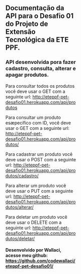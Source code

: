 <html>
<head>
  <title>ETEPPF-PET-DESAFIO 01 API</title>
  <script src="https://ajax.googleapis.com/ajax/libs/jquery/1.11.2/jquery.min.js"></script>
  <link rel="stylesheet" href="https://maxcdn.bootstrapcdn.com/bootstrap/3.3.1/css/bootstrap.min.css">
  <link rel="stylesheet" href="https://maxcdn.bootstrapcdn.com/bootstrap/3.3.1/css/bootstrap-theme.min.css">
  <script src="https://maxcdn.bootstrapcdn.com/bootstrap/3.3.1/js/bootstrap.min.js"></script>
</head>
<body>
  <div style="margin:100px;">
   
</nav>
    <div class="jumbotron"  style="padding:40px;">
      <h2>Documentação da API para o Desafio 01 do Projeto de Extensão Tecnológica da ETE PPF.</h1>
      <h3>API desenvolvida pora fazer cadastro, consulta, alterar e apagar produtos.</h3>
      <p>Para consultar todos os produtos você deve usar o GET com a seguinte url: <a href="http://eteppf-pet-desafio01.herokuapp.com/api/produtos">http://eteppf-pet-desafio01.herokuapp.com/api/produtos</a></p>
      <p>Para consultar um produto esæpecífico com ID, você deve usar o GET com a seguinte url: <a href="http://eteppf-pet-desafio01.herokuapp.com/api/produtos/">http://eteppf-pet-desafio01.herokuapp.com/api/produtos/</a></p>
      <p>Para cadastrar um produto você deve usar o POST com a seguinte url: <a href="http://eteppf-pet-desafio01.herokuapp.com/api/produtos/cadastro">http://eteppf-pet-desafio01.herokuapp.com/api/produtos/cadastro/</a></p>
      <p>Para alterar um produto você deve usar o PUT com a seguinte url: <a href="http://eteppf-pet-desafio01.herokuapp.com/api/produtos/alterar/">http://eteppf-pet-desafio01.herokuapp.com/api/produtos/alterar/</a></p>
      <p>Para deletar um produto você deve usar o DELETE com a seguinte url: <a href="http://eteppf-pet-desafio01.herokuapp.com/api/produtos/deletar/">http://eteppf-pet-desafio01.herokuapp.com/api/produtos/deletar/</a></p>
      <p></p>
      <h4>Desenvolvido por Wallaci, acesse meu github: <a href="https://github.com/codewallaci/eteppf-pet-desafio01">https://github.com/codewallaci/eteppf-pet-desafio01/<head></h4>
    </div>
  </div>
</body>
</html>